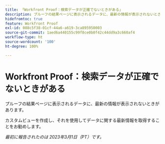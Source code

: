 ```yaml
---
title: 「Workfront Proof：検索データが正確でないときがある」
description: プルーフの結果ページに表示されるデータに、最新の情報が表示されないときがあります。カスタムビューを作成し、それを使用してデータに関する最新の情報を取得することをお勧めします。
hidefromtoc: true
feature: Workfront Proof
exl-id: 088c5f38-01cf-44a6-a619-3ca895950003
source-git-commit: 1aed6a440155c99f8ce0b0f42c44dd9a3c660af4
workflow-type: ht
source-wordcount: '100'
ht-degree: 100%

---
```


# Workfront Proof：検索データが正確でないときがある

プルーフの結果ページに表示されるデータに、最新の情報が表示されないときがあります。

カスタムビューを作成し、それを使用してデータに関する最新情報を取得することをお勧めします。

_最初に報告されたのは 2023年3月1日（PT）です。_
